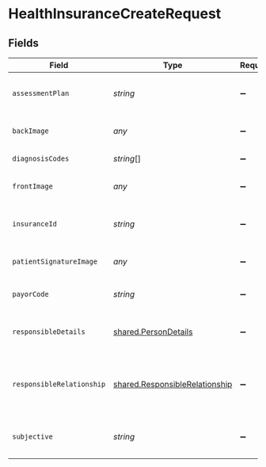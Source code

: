# HealthInsuranceCreateRequest


## Fields

| Field                                                                                                            | Type                                                                                                             | Required                                                                                                         | Description                                                                                                      |
| ---------------------------------------------------------------------------------------------------------------- | ---------------------------------------------------------------------------------------------------------------- | ---------------------------------------------------------------------------------------------------------------- | ---------------------------------------------------------------------------------------------------------------- |
| `assessmentPlan`                                                                                                 | *string*                                                                                                         | :heavy_minus_sign:                                                                                               | Textual description of what are the physician assessments and testing plans.                                     |
| `backImage`                                                                                                      | *any*                                                                                                            | :heavy_minus_sign:                                                                                               | An image of the back of the patient insurance card.                                                              |
| `diagnosisCodes`                                                                                                 | *string*[]                                                                                                       | :heavy_minus_sign:                                                                                               | Diagnosis codes for insurance billing.                                                                           |
| `frontImage`                                                                                                     | *any*                                                                                                            | :heavy_minus_sign:                                                                                               | An image of the front of the patient insurance card.                                                             |
| `insuranceId`                                                                                                    | *string*                                                                                                         | :heavy_minus_sign:                                                                                               | Insurance unique number assigned to a patient, usually present on the insurance card.                            |
| `patientSignatureImage`                                                                                          | *any*                                                                                                            | :heavy_minus_sign:                                                                                               | An image of the patient signature for health insurance billing.                                                  |
| `payorCode`                                                                                                      | *string*                                                                                                         | :heavy_minus_sign:                                                                                               | Unique identifier representing a specific Health Insurance.                                                      |
| `responsibleDetails`                                                                                             | [shared.PersonDetails](../../../sdk/models/shared/persondetails.md)                                              | :heavy_minus_sign:                                                                                               | Responsible details when the value of responsible_relationship is not 'Self'.                                    |
| `responsibleRelationship`                                                                                        | [shared.ResponsibleRelationship](../../../sdk/models/shared/responsiblerelationship.md)                          | :heavy_minus_sign:                                                                                               | Relationship between the patient and the insurance contractor. Values can be (Self, Spouse, Other Relationship). |
| `subjective`                                                                                                     | *string*                                                                                                         | :heavy_minus_sign:                                                                                               | Textual description of what are the patient symptoms and attempted treatments.                                   |